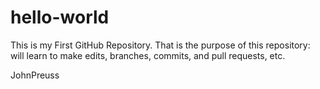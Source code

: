 hello-world
===========

This is my First GitHub Repository. 
That is the purpose of this repository:
    will learn to make edits, branches, commits, and pull requests, etc.
    
JohnPreuss
